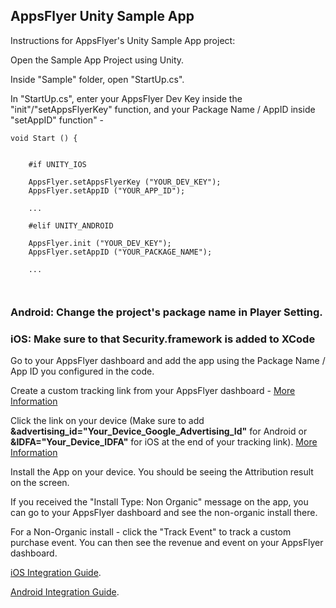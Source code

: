 
<h2>AppsFlyer Unity Sample App</h2>

Instructions for AppsFlyer's Unity Sample App project:

Open the Sample App Project using Unity.

Inside "Sample" folder, open "StartUp.cs".

In "StartUp.cs", enter your AppsFlyer Dev Key inside the "init"/"setAppsFlyerKey" function, and your Package Name / AppID inside "setAppID" function" -


<pre><code>void Start () {
		

    #if UNITY_IOS 

    AppsFlyer.setAppsFlyerKey ("YOUR_DEV_KEY");
    AppsFlyer.setAppID ("YOUR_APP_ID");

    ...

    #elif UNITY_ANDROID

    AppsFlyer.init ("YOUR_DEV_KEY");
    AppsFlyer.setAppID ("YOUR_PACKAGE_NAME"); 
		
    ...

	</code></pre>

<h3>Android: Change the project's package name in Player Setting.</h3>
<h3>iOS: Make sure to that Security.framework is added to XCode</h3>

Go to your AppsFlyer dashboard and add the app using the Package Name / App ID you configured in the code.

Create a custom tracking link from your AppsFlyer dashboard - 
<a href="https://support.appsflyer.com/hc/en-us/articles/207033836-Custom-Media-Source-Configuration-e-g-E-mail-or-User-Invites-">More Information</a>
	
Click the link on your device (Make sure to add <b>&advertising_id="Your_Device_Google_Advertising_Id"</b> for Android or <b>&IDFA="Your_Device_IDFA"</b> for iOS at the end of your tracking link). <a href="https://support.appsflyer.com/hc/en-us/articles/207031996--Whitelisting-a-Test-Device">More Information</a>


Install the App on your device. You should be seeing the Attribution result on the screen.

If you received the "Install Type: Non Organic" message on the app, you can go to your AppsFlyer dashboard and see the non-organic install there.
    
For a Non-Organic install - click the "Track Event" to track a custom purchase event. You can then see the revenue and event on your AppsFlyer dashboard.


[iOS Integration Guide](http://support.appsflyer.com/entries/25458906-iOS-SDK-Integration-Guide-v2-5-3-x-New-API-).

[Android Integration Guide](http://support.appsflyer.com/entries/22801952-Android-SDK-Integration-Guide).
